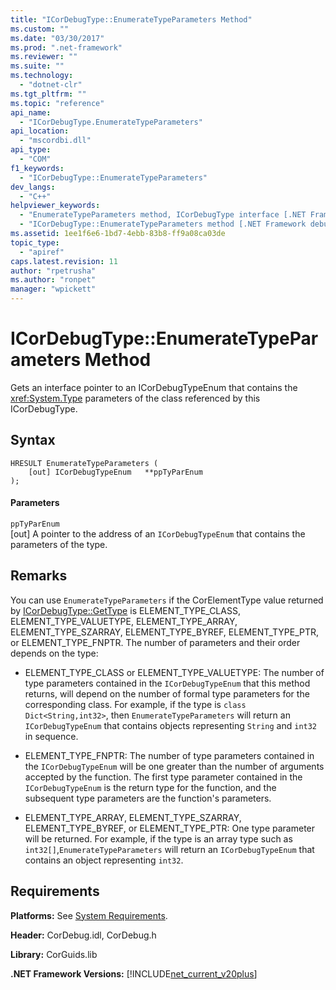 ```yaml
---
title: "ICorDebugType::EnumerateTypeParameters Method"
ms.custom: ""
ms.date: "03/30/2017"
ms.prod: ".net-framework"
ms.reviewer: ""
ms.suite: ""
ms.technology: 
  - "dotnet-clr"
ms.tgt_pltfrm: ""
ms.topic: "reference"
api_name: 
  - "ICorDebugType.EnumerateTypeParameters"
api_location: 
  - "mscordbi.dll"
api_type: 
  - "COM"
f1_keywords: 
  - "ICorDebugType::EnumerateTypeParameters"
dev_langs: 
  - "C++"
helpviewer_keywords: 
  - "EnumerateTypeParameters method, ICorDebugType interface [.NET Framework debugging]"
  - "ICorDebugType::EnumerateTypeParameters method [.NET Framework debugging]"
ms.assetid: 1ee1f6e6-1bd7-4ebb-83b8-ff9a08ca03de
topic_type: 
  - "apiref"
caps.latest.revision: 11
author: "rpetrusha"
ms.author: "ronpet"
manager: "wpickett"
---
```

# ICorDebugType::EnumerateTypeParameters Method
Gets an interface pointer to an ICorDebugTypeEnum that contains the <xref:System.Type> parameters of the class referenced by this ICorDebugType.  
  
## Syntax  
  
```  
HRESULT EnumerateTypeParameters (  
    [out] ICorDebugTypeEnum   **ppTyParEnum  
);  
```  
  
#### Parameters  
 `ppTyParEnum`  
 [out] A pointer to the address of an `ICorDebugTypeEnum` that contains the parameters of the type.  
  
## Remarks  
 You can use `EnumerateTypeParameters` if the CorElementType value returned by [ICorDebugType::GetType](../../../../docs/framework/unmanaged-api/debugging/icordebugtype-gettype-method.md) is ELEMENT_TYPE_CLASS, ELEMENT_TYPE_VALUETYPE, ELEMENT_TYPE_ARRAY, ELEMENT_TYPE_SZARRAY, ELEMENT_TYPE_BYREF, ELEMENT_TYPE_PTR, or ELEMENT_TYPE_FNPTR. The number of parameters and their order depends on the type:  
  
-   ELEMENT_TYPE_CLASS or ELEMENT_TYPE_VALUETYPE: The number of type parameters contained in the `ICorDebugTypeEnum` that this method returns, will depend on the number of formal type parameters for the corresponding class. For example, if the type is `class Dict<String,int32>`, then `EnumerateTypeParameters` will return an `ICorDebugTypeEnum` that contains objects representing `String` and `int32` in sequence.  
  
-   ELEMENT_TYPE_FNPTR: The number of type parameters contained in the `ICorDebugTypeEnum` will be one greater than the number of arguments accepted by the function. The first type parameter contained in the `ICorDebugTypeEnum` is the return type for the function, and the subsequent type parameters are the function's parameters.  
  
-   ELEMENT_TYPE_ARRAY, ELEMENT_TYPE_SZARRAY, ELEMENT_TYPE_BYREF, or ELEMENT_TYPE_PTR: One type parameter will be returned. For example, if the type is an array type such as `int32[]`,`EnumerateTypeParameters` will return an `ICorDebugTypeEnum` that contains an object representing `int32`.  
  
## Requirements  
 **Platforms:** See [System Requirements](../../../../docs/framework/get-started/system-requirements.md).  
  
 **Header:** CorDebug.idl, CorDebug.h  
  
 **Library:** CorGuids.lib  
  
 **.NET Framework Versions:** [!INCLUDE[net_current_v20plus](../../../../includes/net-current-v20plus-md.md)]
